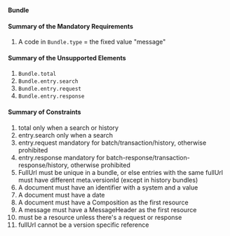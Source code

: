 **Bundle**

#### Summary of the Mandatory Requirements
1.  A  code  in `Bundle.type`  = the fixed value  "message"

#### Summary of the Unsupported Elements
1. `Bundle.total`
1. `Bundle.entry.search`
1. `Bundle.entry.request`
1. `Bundle.entry.response`

#### Summary of Constraints
1. total only when a search or history
1. entry.search only when a search
1. entry.request mandatory for batch/transaction/history, otherwise prohibited
1. entry.response mandatory for batch-response/transaction-response/history, otherwise prohibited
1. FullUrl must be unique in a bundle, or else entries with the same fullUrl must have different meta.versionId (except in history bundles)
1. A document must have an identifier with a system and a value
1. A document must have a date
1. A document must have a Composition as the first resource
1. A message must have a MessageHeader as the first resource
1. must be a resource unless there&#39;s a request or response
1. fullUrl cannot be a version specific reference